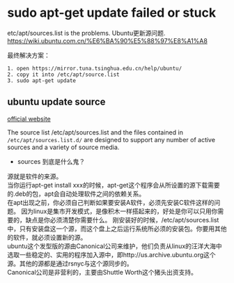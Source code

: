 # sudo apt-get update failed or stuck

etc/apt/sources.list is the problems. Ubuntu更新源问题. https://wiki.ubuntu.com.cn/%E6%BA%90%E5%88%97%E8%A1%A8


最终解决方案：

```
1. open https://mirror.tuna.tsinghua.edu.cn/help/ubuntu/
2. copy it into /etc/apt/source.list
3. sudo apt-get update
```
## ubuntu update source

[official website](http://manpages.ubuntu.com/manpages/zesty/en/man5/sources.list.5.html)

The source list /etc/apt/sources.list and the files contained in `/etc/apt/sources.list.d/`
 are designed to support any number of active sources and a variety of source media. 

- sources 到底是什么鬼？

源就是软件的来源。  
当你运行apt-get install xxx的时候，apt-get这个程序会从所设置的源下载需要的.deb的包，apt会自动处理软件之间的依赖关系。  
在apt出现之前，你必须自己判断如果要安装A软件，必须先安装C软件这样的问题。
因为linux是集市开发模式，是像积木一样搭起来的，好处是你可以只用你需要的，缺点是你必须清楚你需要什么。
刚安装好的时候，/etc/apt/sources.list中，只有安装盘这一个源，而这个盘上之后运行系统所必须的安装包。你要用其他的软件，就必须设置新的源。  
ubuntu这个发型版的源由Canonical公司来维护，他们负责从linux的汪洋大海中选取一些稳定的、实用的程序加入源中，即http://us.archive.ubuntu.org这个源。其他的源都是通过rsnyc与这个源同步的。  
Canonical公司是非营利的，主要由Shuttle Worth这个猪头出资支持。
